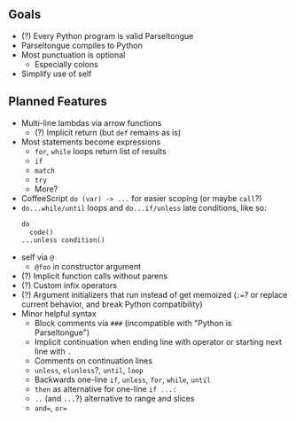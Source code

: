 ## Goals

* (?) Every Python program is valid Parseltongue
* Parseltongue compiles to Python
* Most punctuation is optional
  * Especially colons
* Simplify use of self

## Planned Features

* Multi-line lambdas via arrow functions
  * (?) Implicit return (but `def` remains as is)
* Most statements become expressions
  * `for`, `while` loops return list of results
  * `if`
  * `match`
  * `try`
  * More?
* CoffeeScript `do (var) -> ...` for easier scoping (or maybe `call`?)
* `do...while/until` loops and `do...if/unless` late conditions, like so:
  ```py
  do
    code()
  ...unless condition()
  ```
* self via `@`
  * `@foo` in constructor argument
* (?) Implicit function calls without parens
* (?) Custom infix operators
* (?) Argument initializers that run instead of get memoized
  (`:=`? or replace current behavior, and break Python compatibility)
* Minor helpful syntax
  * Block comments via `###` (incompatible with "Python is Parseltongue")
  * Implicit continuation when ending line with operator
    or starting next line with `.`
  * Comments on continuation lines
  * `unless`, `elunless`?, `until`, `loop`
  * Backwards one-line `if`, `unless`, `for`, `while`, `until`
  * `then` as alternative for one-line `if ...:`
  * `..` (and `...`?) alternative to range and slices
  * `and=`, `or=`
